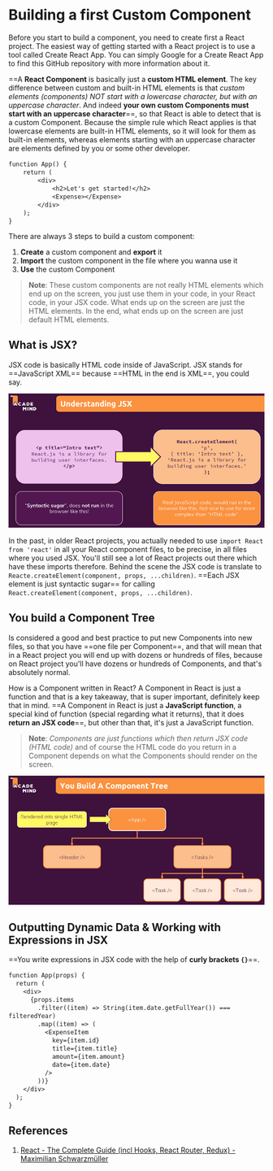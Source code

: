 # Building a first Custom Component

Before you start to build a component, you need to create first a React project. The easiest way of getting started with a React project is to use a tool called Create React App. You can simply Google for a Create React App to find this GitHub repository with more information about it.

==A **React Component** is basically just a **custom HTML element**. The key difference between custom and built-in HTML elements is that _custom elements (components) NOT start with a lowercase character, but with an uppercase character_. And indeed **your own custom Components must start with an uppercase character**==, so that React is able to detect that is a custom Component. Because the simple rule which React applies is that lowercase elements are built-in HTML elements, so it will look for them as built-in elements, whereas elements starting with an uppercase character are elements defined by you or some other developer.

```react
function App() {
    return (
        <div>
            <h2>Let's get started!</h2>
            <Expense></Expense>
        </div>
    );
}
```

There are always 3 steps to build a custom component:

1. **Create** a custom component and **export** it
2. **Import** the custom component in the file where you wanna use it
3. **Use** the custom Component

> **Note**: These custom components are not really HTML elements which end up on the screen, you just use them in your code, in your React code, in your JSX code. What ends up on the screen are just the HTML elements. In the end, what ends up on the screen are just default HTML elements.

## What is JSX?

JSX code is basically HTML code inside of JavaScript. JSX stands for ==JavaScript XML== because ==HTML in the end is XML==, you could say.

![033_what_is_JSX](..\img\033_what_is_JSX.jpg)

In the past, in older React projects, you actually needed to use `import React from 'react'` in all your React component files, to be precise, in all files where you used JSX. You'll still see a lot of React projects out there which have these imports therefore. Behind the scene the JSX code is translate to `Reacte.createElement(component, props, ...children)`. ==Each JSX element is just syntactic sugar== for calling `React.createElement(component, props, ...children)`.

## You build a Component Tree

Is considered a good and best practice to put new Components into new files, so that you have ==one file per Component==, and that will mean that in a React project you will end up with dozens or hundreds of files, because on React project you'll have dozens or hundreds of Components, and that's absolutely normal.

How is a Component written in React? A Component in React is just a function and that is a key takeaway, that is super important, definitely keep that in mind. ==A Component in React is just a **JavaScript function**, a special kind of function (special regarding what it returns), that it does **return an JSX code**==, but other than that, it's just a JavaScript function.

> **Note**: _Components are just functions which then return JSX code (HTML code)_ and of course the HTML code do you return in a Component depends on what the Components should render on the screen.

![033_component_tree](..\img\033_component_tree.jpg)

## Outputting Dynamic Data & Working with Expressions in JSX

==You write expressions in JSX code with the help of **curly brackets `{}`**==.

```react
function App(props) {
  return (
    <div>
      {props.items
        .filter((item) => String(item.date.getFullYear()) === filteredYear)
        .map((item) => (
          <ExpenseItem
            key={item.id}
            title={item.title}
            amount={item.amount}
            date={item.date}
          />
        ))}
    </div>
  );
}
```

## References

1. [React - The Complete Guide (incl Hooks, React Router, Redux) - Maximilian Schwarzmüller](https://www.udemy.com/course/react-the-complete-guide-incl-redux/)